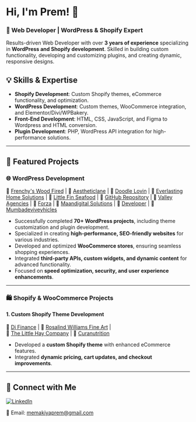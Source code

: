 # Hi, I'm Prem! 👋

### 🚀 Web Developer | WordPress & Shopify Expert

Results-driven Web Developer with over **3 years of experience** specializing in **WordPress and Shopify development**. Skilled in building custom functionality, developing and customizing plugins, and creating dynamic, responsive designs.

## 💡 Skills & Expertise

- **Shopify Development**: Custom Shopify themes, eCommerce functionality, and optimization.
- **WordPress Development**: Custom themes, WooCommerce integration, and Elementor/Divi/WPBakery.
- **Front-End Development**: HTML, CSS, JavaScript, and Figma to Wordpress and HTML conversion.
- **Plugin Development**: PHP, WordPress API integration for high-performance solutions.

---

## 📌 Featured Projects
### 🌐 WordPress Development
🔗 [Frenchy's Wood Fired](https://frenchyswoodfired.com/) | 🔗 [Aestheticlane](https://aestheticlane.com/) | 🔗 [Doodle Lovin](https://doodlelovin.com/) | 🔗 [Everlasting Home Solutions](https://everlastinghomesolutions.com/) | 🔗 [Little Fin Seafood](https://littlefinseafood.com/) | 🔗 [GitHub Repository](https://pear.health/) | 🔗 [Valley Agencies](https://valleyagencies.com/) | 🔗 [Forza](https://forzablack.ky/) | 🔗 [Maandigital Solutions](https://maandigitalsolutions.com/) | 🔗 [Developer](https://shopifyexpertdeveloper.com/) | 🔗 [Mumbadeviveyhicles](https://mumbadeviveyhicles.com/) 

- Successfully completed **70+ WordPress projects**, including theme customization and plugin development.  
- Specialized in creating **high-performance, SEO-friendly websites** for various industries.  
- Developed and optimized **WooCommerce stores**, ensuring seamless shopping experiences.  
- Integrated **third-party APIs, custom widgets, and dynamic content** for advanced functionality.  
- Focused on **speed optimization, security, and user experience enhancements**.

---
### 🛍️ Shopify & WooCommerce Projects

#### **1. Custom Shopify Theme Development**
🔗 [Dj Finance](https://djfinance.co.uk/) | 🔗 [Rosalind Williams Fine Art](https://www.rosalindwilliamsfineart.com/) |</br>
🔗 [The Little Hay Company](https://littlehayco.com/) | 🔗 [Curanutrition](https://curanutrition.com/)
- Developed a **custom Shopify theme** with enhanced eCommerce features.
- Integrated **dynamic pricing, cart updates, and checkout improvements**.
---

## 🤝 Connect with Me

[![LinkedIn](https://img.shields.io/badge/LinkedIn-PremMemakiya-blue?style=flat&logo=linkedin)](https://www.linkedin.com/in/prem-memakiya/)

📧 Email: memakiyaprem@gmail.com
